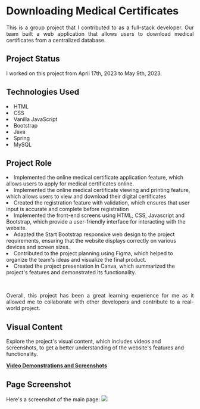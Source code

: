 <h1>Downloading Medical Certificates</h1>
<p align="justify">This is a group project that I contributed to as a full-stack developer. 
Our team built a web application that allows users to download medical certificates from a centralized database.<p align="justify">

<h2>Project Status</h2>
<p align="justify">
I worked on this project from April 17th, 2023 to May 9th, 2023.</p>

<h2>Technologies Used</h2>
<li>HTML</li>
<li>CSS</li>
<li>Vanilla JavaScript</li>
<li>Bootstrap</li>
<li>Java</li>
<li>Spring</li>
<li>MySQL</li>

<h2>Project Role</h2>
<p align="justify" style="display:none">For this project, my role included the following:

<li>Implemented the online medical certificate application feature, which allows users to apply for medical certificates online.</li>
<li>Implemented the online medical certificate viewing and printing feature, which allows users to view and download their digital certificates</li>
<li>Created the registration feature with validation, which ensures that user input is accurate and complete before registration</li>
<li>Implemented the front-end screens using HTML, CSS, Javascript and Bootstrap, which provide a user-friendly interface for interacting with the website.</li>
<li>Adapted the Start Bootstrap responsive web design to the project requirements, ensuring that the website displays correctly on various devices and screen sizes.</li>
<li>Contributed to the project planning using Figma, which helped to organize the team's ideas and visualize the final product.</li>
<li>Created the project presentation in Canva, which summarized the project's features and demonstrated its functionality.</li>
</p>
<br>
<p align="justify">Overall, this project has been a great learning experience for me 
as it allowed me to collaborate with other developers and contribute to a real-world project.</p></details>

<h2>Visual Content</h2> 
Explore the project's visual content, which includes videos and screenshots, to get a better understanding of the website's features and functionality.
<br>

<b>[Video Demonstrations and Screenshots](https://yjyuwisely.tistory.com/entry/24-230511-%ED%8C%80-%ED%94%84%EB%A1%9C%EC%A0%9D%ED%8A%B8-1-24%EC%9D%BC-%EC%B0%A8-Thu-%EC%B5%9C%EC%A2%85-%EC%8A%A4%ED%81%AC%EB%A6%B0%EC%83%B7)</b><br>

<h2>Page Screenshot</h2>
Here's a screenshot of the main page:
<img src="https://img1.daumcdn.net/thumb/R1280x0/?scode=mtistory2&fname=https%3A%2F%2Fblog.kakaocdn.net%2Fdn%2FbwgMHj%2FbtseK39kNja%2FoqlT1GFtmeE4CDRXPuo7uK%2Fimg.png">
